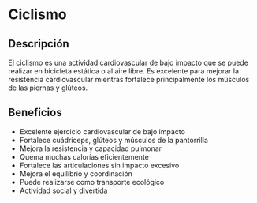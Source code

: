 # Ciclismo

## Descripción

El ciclismo es una actividad cardiovascular de bajo impacto que se puede realizar en bicicleta estática o al aire libre. Es excelente para mejorar la resistencia cardiovascular mientras fortalece principalmente los músculos de las piernas y glúteos.

## Beneficios

- Excelente ejercicio cardiovascular de bajo impacto
- Fortalece cuádriceps, glúteos y músculos de la pantorrilla
- Mejora la resistencia y capacidad pulmonar
- Quema muchas calorías eficientemente
- Fortalece las articulaciones sin impacto excesivo
- Mejora el equilibrio y coordinación
- Puede realizarse como transporte ecológico
- Actividad social y divertida